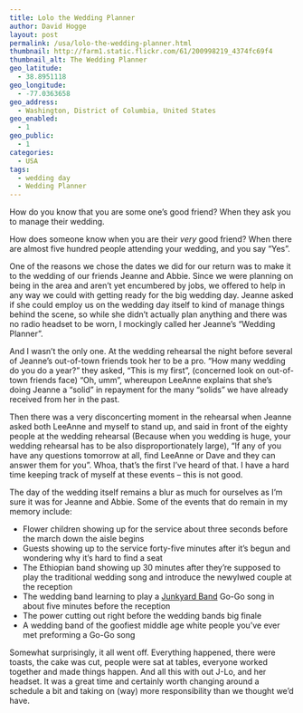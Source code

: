 ```yaml
---
title: Lolo the Wedding Planner
author: David Hogge
layout: post
permalink: /usa/lolo-the-wedding-planner.html
thumbnail: http://farm1.static.flickr.com/61/200998219_4374fc69f4
thumbnail_alt: The Wedding Planner
geo_latitude:
  - 38.8951118
geo_longitude:
  - -77.0363658
geo_address:
  - Washington, District of Columbia, United States
geo_enabled:
  - 1
geo_public:
  - 1
categories:
  - USA
tags:
  - wedding day
  - Wedding Planner
---
```

How do you know that you are some one&#8217;s good friend? When they ask you to manage their wedding.

How does someone know when you are their *very* good friend? When there are almost five hundred people attending your wedding, and you say &#8220;Yes&#8221;.

One of the reasons we chose the dates we did for our return was to make it to the wedding of our friends Jeanne and Abbie. Since we were planning on being in the area and aren&#8217;t yet encumbered by jobs, we offered to help in any way we could with getting ready for the big wedding day. Jeanne asked if she could employ us on the wedding day itself to kind of manage things behind the scene, so while she didn&#8217;t actually plan anything and there was no radio headset to be worn, I mockingly called her Jeanne&#8217;s &#8220;Wedding Planner&#8221;.

And I wasn&#8217;t the only one. At the wedding rehearsal the night before several of Jeanne&#8217;s out-of-town friends took her to be a pro. &#8220;How many wedding do you do a year?&#8221; they asked, &#8220;This is my first&#8221;, (concerned look on out-of-town friends face) &#8220;Oh, umm&#8221;, whereupon LeeAnne explains that she&#8217;s doing Jeanne a &#8220;solid&#8221; in repayment for the many &#8220;solids&#8221; we have already received from her in the past.

Then there was a very disconcerting moment in the rehearsal when Jeanne asked both LeeAnne and myself to stand up, and said in front of the eighty people at the wedding rehearsal (Because when you wedding is huge, your wedding rehearsal has to be also disproportionately large), &#8220;If any of you have any questions tomorrow at all, find LeeAnne or Dave and they can answer them for you&#8221;. Whoa, that&#8217;s the first I&#8217;ve heard of that. I have a hard time keeping track of myself at these events &#8211; this is not good.

The day of the wedding itself remains a blur as much for ourselves as I&#8217;m sure it was for Jeanne and Abbie. Some of the events that do remain in my memory include:

*   Flower children showing up for the service about three seconds before the march down the aisle begins
*   Guests showing up to the service forty-five minutes after it&#8217;s begun and wondering why it&#8217;s hard to find a seat
*   The Ethiopian band showing up 30 minutes after they&#8217;re supposed to play the traditional wedding song and introduce the newylwed couple at the reception
*   The wedding band learning to play a [Junkyard Band][1] Go-Go song in about five minutes before the reception
*   The power cutting out right before the wedding bands big finale
*   A wedding band of the goofiest middle age white people you&#8217;ve ever met preforming a Go-Go song

Somewhat surprisingly, it all went off. Everything happened, there were toasts, the cake was cut, people were sat at tables, everyone worked together and made things happen. And all this with out J-Lo, and her headset. It was a great time and certainly worth changing around a schedule a bit and taking on (way) more responsibility than we thought we&#8217;d have.

 [1]: http://en.wikipedia.org/wiki/Junkyard_Band
